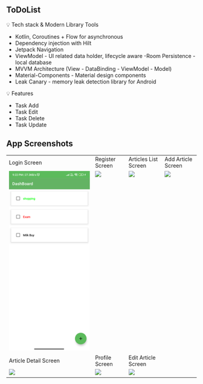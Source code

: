 ## ToDoList

💡 Tech stack & Modern Library Tools
- Kotlin, Coroutines + Flow for asynchronous
- Dependency injection with Hilt
- Jetpack Navigation
- ViewModel - UI related data holder, lifecycle aware
-Room Persistence - local database
- MVVM Architecture (View - DataBinding - ViewModel - Model)
- Material-Components - Material design components
- Leak Canary - memory leak detection library for Android

💡 Features
- Task Add
- Task Edit
- Task Delete
- Task Update

## App Screenshots
<table>
  <tbody><tr>
    <td>Login Screen</td>
     <td>Register Screen</td>
     <td>Articles List Screen</td>
     <td>Add Article Screen</td>
  </tr>
  <tr>
    <td valign="top">
      <a target="_blank" rel="noopener noreferrer" href="https://github.com/Amarjeetjeet/ToDoList/blob/main/result/1.png">
        <img src="https://github.com/Amarjeetjeet/ToDoList/blob/main/result/1.png" style="max-width: 100%;">
      </a>
    </td>
    <td valign="top"><a target="_blank" rel="noopener noreferrer" href="https://github.com/jbsolutions2008/Medium_Clone_Conduit/blob/pratap/results/2.PNG">
      <img src="https://github.com/jbsolutions2008/Medium_Clone_Conduit/raw/pratap/results/2.PNG" style="max-width: 100%;">
      </a>
    </td>
    <td valign="top"><a target="_blank" rel="noopener noreferrer" href="https://github.com/jbsolutions2008/Medium_Clone_Conduit/blob/pratap/results/3.PNG">
      <img src="https://github.com/jbsolutions2008/Medium_Clone_Conduit/raw/pratap/results/3.PNG" style="max-width: 100%;">
      </a>
    </td>
     <td valign="top">
       <a target="_blank" rel="noopener noreferrer" href="https://github.com/jbsolutions2008/Medium_Clone_Conduit/blob/pratap/results/4.PNG">
         <img src="https://github.com/jbsolutions2008/Medium_Clone_Conduit/raw/pratap/results/4.PNG" style="max-width: 100%;">
       </a>
    </td>
  </tr>
    <tr>
    <td>Article Detail Screen</td>
     <td>Profile Screen</td>
     <td>Edit Article Screen</td>
  </tr>
   <tr>
    <td valign="top"><a target="_blank" rel="noopener noreferrer" href="https://github.com/jbsolutions2008/Medium_Clone_Conduit/blob/pratap/results/5.PNG"><img src="https://github.com/jbsolutions2008/Medium_Clone_Conduit/raw/pratap/results/5.PNG" style="max-width: 100%;"></a></td>
    <td valign="top"><a target="_blank" rel="noopener noreferrer" href="https://github.com/jbsolutions2008/Medium_Clone_Conduit/blob/pratap/results/6.PNG"><img src="https://github.com/jbsolutions2008/Medium_Clone_Conduit/raw/pratap/results/6.PNG" style="max-width: 100%;"></a></td>
    <td valign="top"><a target="_blank" rel="noopener noreferrer" href="https://github.com/jbsolutions2008/Medium_Clone_Conduit/blob/pratap/results/7.PNG"><img src="https://github.com/jbsolutions2008/Medium_Clone_Conduit/raw/pratap/results/7.PNG" style="max-width: 100%;"></a></td>
  </tr>
  </tbody></table>
